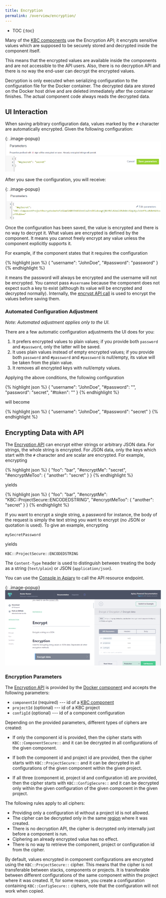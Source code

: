 ```yaml
---
title: Encryption
permalink: /overview/encryption/
---
```


* TOC
{:toc}

Many of the [KBC components](/overview/) use the Encryption API; it encrypts sensitive values
which are supposed to be securely stored and decrypted inside the component itself.

This means that the encrypted values are available inside the components and are not accessible
to the API users. Also, there is no decryption API and there is no way the end-user can decrypt
the encrypted values.

Decryption is only executed when serializing configuration to the configuration file for
the Docker container. The decrypted data are stored on the Docker host drive and are
deleted immediately after the container finishes. The actual component code always reads
the decrypted data.

## UI Interaction
When saving arbitrary configuration data, values marked by the `#` character are automatically encrypted.
Given the following configuration:

{: .image-popup}
![Screenshot - Configuration editor - before](/overview/encryption-1.png)

After you save the configuration, you will receive:

{: .image-popup}
![Screenshot - Configuration editor - after](/overview/encryption-2.png)

Once the configuration has been saved, the value is encrypted and there is no way to decrypt it.
What values are encrypted is defined by the component. It means you cannot freely encrypt any
value unless the component explicitly supports it.

For example, if the component states that it requires the configuration

{% highlight json %}
{
    "username": "JohnDoe",
    "#password": "password"
}
{% endhighlight %}

it means the password will always be encrypted and the username will not be encrypted. You
cannot pass `#username` because the component does not expect such a key to exist
(although its value will be encrypted and decrypted normally). Internally, the
[encrypt API call](#encrypting-data-with-api) is used to encrypt the values before saving them.

### Automated Configuration Adjustment
*Note: Automated adjustment applies only to the UI.*

There are a few automatic configuration adjustments the UI does for you:

1. It prefers encrypted values to plain values; if you provide both `password` and `#password`, only the latter will be saved.
2. It uses plain values instead of empty encrypted values; if you provide both `password` and `#password` and
`#password` is null/empty, its value will be taken from the plain value.
3. It removes all encrypted keys with null/empty values.

Applying the above conditions, the following configuration

{% highlight json %}
{
    "username": "JohnDoe",
    "#password": "",
    "password": "secret",
    "#token": ""
}
{% endhighlight %}

will become

{% highlight json %}
{
    "username": "JohnDoe",
    "#password": "secret"
}
{% endhighlight %}

## Encrypting Data with API
The [Encryption API](https://kebooladocker.docs.apiary.io/#reference/encrypt/encryption/encrypt-data) can encrypt
either strings or arbitrary JSON data. For strings, the whole string is encrypted. For JSON data,
only the keys which start with the `#` character and are scalar are encrypted. For example, encrypting

{% highlight json %}
{
    "foo": "bar",
    "#encryptMe": "secret",
    "#encryptMeToo": {
        "another": "secret"
    }
}
{% endhighlight %}

yields

{% highlight json %}
{
    "foo": "bar",
    "#encryptMe": "KBC::ProjectSecure::ENCODEDSTRING",
    "#encryptMeToo": {
        "another": "secret"
    }
}
{% endhighlight %}

If you want to encrypt a single string, a password for instance, the body of the request is simply the text string
you want to encrypt (no JSON or quotation is used). To give an example, encrypting

    mySecretPassword

yields

    KBC::ProjectSecure::ENCODEDSTRING

The `Content-Type` header is used to distinguish between treating the body as a string (`text/plain`) or JSON (`application/json`).

You can use the [Console in Apiary](https://kebooladocker.docs.apiary.io/#reference/encrypt/encryption/encrypt-data?console=1) to
call the API resource endpoint.

{: .image-popup}
![Console screenshot](/overview/encryption-console.png)

### Encryption Parameters
The [Encryption API](https://kebooladocker.docs.apiary.io/#reference/encrypt/encryption/encrypt-data)
is provided by the [Docker component](/extend/docker-runner/) and accepts the following parameters:

- `componentId` (required) --- id of a [KBC component](/extend/component/tutorial/#creating-a-component)
- `projectId` (optional) --- id of a KBC project
- `configId` (optional) --- id of a component configuration

Depending on the provided parameters, different types of ciphers are created:

- If only the component id is provided, then the cipher starts with `KBC::ComponentSecure::` and it can be
decrypted in all configurations of the given component.

- If both the component id and project id are provided, then the cipher starts with `KBC::ProjectSecure::` and it
can be decrypted in all configurations of the given component within the given project.

- If all three (component id, project id and configuration id) are provided, then the cipher starts with
`KBC::ConfigSecure::` and it can be decrypted only within the given configuration of the given component in the given project.

The following rules apply to all ciphers:

- Providing only a configuration id without a project id is not allowed.
- The cipher can be decrypted only in the same [region](/overview/api/#regions-and-endpoints) where it was created.
- There is no decryption API, the cipher is decrypted only internally just before a component is run.
- Ciphering an already encrypted value has no effect.
- There is no way to retrieve the component, project or configuration id from the cipher.

By default, values encrypted in component configurations are encrypted using the `KBC::ProjectSecure::` cipher.
This means that the cipher is not transferable between stacks, components or projects. It is transferable
between different configurations of the same component within the project where it was created. If, for some
reason, you create a configuration containing `KBC::ConfigSecure::` ciphers, note that the configuration will not work when copied.
